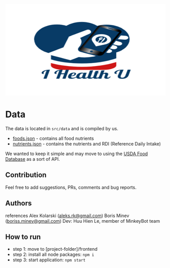 <p align="center">
  <img width="706" height="288" src="./frontend/src/imgs/logo.png" alt="MonkeyBot logo">
</p>

# Data

The data is located in `src/data` and is compiled by us.

-   [foods.json](./frontend/src/data/food.json) - contains all food nutrients
-   [nutrients.json](./frontend/src/data/nutrients.json) - contains the nutrients and RDI (Reference Daily Intake)

We wanted to keep it simple and may move to using the [USDA Food Database](https://ndb.nal.usda.gov/ndb/search/list) as a sort of API.

## Contribution

Feel free to add suggestions, PRs, comments and bug reports.

## Authors
references
  Alex Kolarski (aleks.rk@gmail.com)
  Boris Minev (boriss.minev@gmail.com)
Dev:
  Huu Hien Le, member of MinkeyBot team

## How to run

- step 1: move to [project-folder]/frontend
- step 2: install all node packages: `npm i`
- step 3: start application: `npm start`
